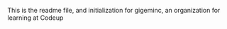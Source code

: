 This is the readme file, and initialization for gigeminc, an organization for learning at Codeup    